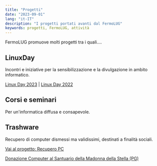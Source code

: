 ```yaml
---
title: "Progetti"
date: "2023-09-01"
lang: "it-IT"
description: "I progetti portati avanti dal FermoLUG"
keywords: progetti, FermoLUG, attività
---
```


FermoLUG promuove molti progetti tra i quali....


## LinuxDay
Incontri e iniziative per la sensibilizzazione e la divulgazione in ambito informatico.

[Linux Day 2023](https://www.linuxfm.org/LinuxDay2023.html) | [Linux Day 2022](https://www.linuxfm.org/LinuxDay2022.html)

## Corsi e seminari
Per un'informatica diffusa e consapevole.

## Trashware
Recupero di computer dismessi ma validissimi, destinati a finalità sociali.

[Vai al progetto: Recupero PC](https://www.linuxfm.org/recupero_pc.html)

[Donazione Computer al Santuario della Madonna della Stella (PG)](https://www.linuxfm.org/Trashware–Donazione_Computer_al_Santuario_della_Madonna_della_Stella_PG.html)

